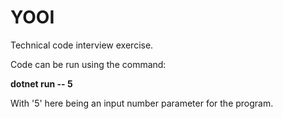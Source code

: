 # YOOI

Technical code interview exercise.

Code can be run using the command: 

**dotnet run -- 5**

With '5' here being an input number parameter for the program.
